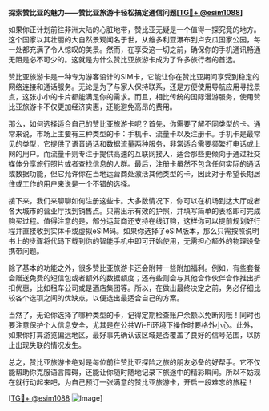 **探索赞比亚的魅力——赞比亚旅游卡轻松搞定通信问题[[TG💪+ @esim1088](https://t.me/s/esim1088)]**

如果你正计划前往非洲大陆的心脏地带，赞比亚无疑是一个值得一探究竟的地方。这个国家以其壮丽的大自然景观闻名于世，从维多利亚瀑布到卢安瓜国家公园，每一处都充满了令人惊叹的美景。然而，在享受这一切之前，确保你的手机通讯畅通无阻是必不可少的。这就是为什么赞比亚旅游卡成为了许多旅行者的首选。

赞比亚旅游卡是一种专为游客设计的SIM卡，它能让你在赞比亚期间享受到稳定的网络连接和通话服务。无论是为了与家人保持联系，还是方便使用导航应用寻找景点，这张小小的卡片都能满足你的需求。而且，相比传统的国际漫游服务，使用赞比亚旅游卡不仅更加经济实惠，还能避免高昂的费用。

那么，如何选择适合自己的赞比亚旅游卡呢？首先，你需要了解不同类型的卡。通常来说，市场上主要有三种类型的卡：手机卡、流量卡以及注册卡。手机卡是最常见的类型，它提供了语音通话和数据流量两种服务，非常适合需要频繁打电话或上网的用户。而流量卡则专注于提供高速的互联网接入，适合那些更倾向于通过社交媒体分享旅行照片或者查找信息的人群。最后，注册卡虽然不包含任何实际的通话或数据功能，但它允许你在当地运营商处激活其他类型的卡，因此对于希望长期居住或工作的用户来说是一个不错的选择。

接下来，我们来聊聊如何注册这些卡。大多数情况下，你可以在机场到达大厅或者各大城市的营业厅找到销售点。只需出示有效的护照，并填写简单的表格即可完成购买过程。值得注意的是，部分运营商还支持在线订购，这样你可以提前规划好行程并直接收到实体卡或虚拟eSIM码。如果你选择了eSIM版本，那么只需按照说明书上的步骤将代码下载到你的智能手机中即可开始使用，无需担心额外的物理设备携带问题。

除了基本的功能之外，很多赞比亚旅游卡还会附带一些附加福利。例如，有些套餐会赠送免费的短信包或者额外的数据额度；还有些则会与其他合作伙伴合作推出折扣优惠，比如租车公司或是酒店集团等。所以，在做出最终决定之前，务必仔细比较各个选项之间的优缺点，以便选出最适合自己的方案。

当然了，无论你选择了哪种类型的卡，记得定期检查账户余额以免断网哦！同时也要注意保护个人信息安全，尤其是在公共Wi-Fi环境下操作时要格外小心。此外，如果你打算游览偏远地区，最好事先确认该区域是否覆盖了良好的信号范围，以防止出现失联的情况发生。

总之，赞比亚旅游卡绝对是每位前往赞比亚探险之旅的朋友必备的好帮手。它不仅能帮助你克服语言障碍，还能让你随时随地记录下旅途中的精彩瞬间。所以不妨现在就行动起来吧，为自己预订一张满意的赞比亚旅游卡，开启一段难忘的旅程！

[[TG💪+ @esim1088](https://t.me/s/esim1088) ![Image](https://i.postimg.cc/4NQfJmqS/Snipaste-2025-05-13-00-14-12.png)]